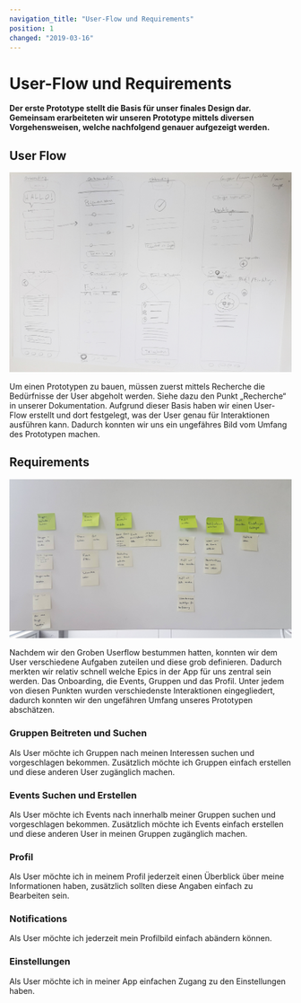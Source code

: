 ```yaml
---
navigation_title: "User-Flow und Requirements"
position: 1
changed: "2019-03-16"
---
```


# User-Flow und Requirements
**Der erste Prototype stellt die Basis für unser finales Design dar. Gemeinsam erarbeiteten wir unseren Prototype mittels diversen Vorgehensweisen, welche nachfolgend genauer aufgezeigt werden.**


## User Flow

![User Flow](_media/userflow.jpg)

Um einen Prototypen zu bauen, müssen zuerst mittels Recherche die Bedürfnisse der User abgeholt werden. Siehe dazu den Punkt „Recherche“ in unserer Dokumentation. Aufgrund dieser Basis haben wir einen User-Flow erstellt und dort festgelegt, was der User genau für Interaktionen ausführen kann. Dadurch konnten wir uns ein ungefähres Bild vom Umfang des Prototypen machen.

## Requirements

![Requirements](_media/requirements.jpg)

Nachdem wir den Groben Userflow bestummen hatten, konnten wir dem User verschiedene Aufgaben zuteilen und diese grob definieren. Dadurch merkten wir relativ schnell welche Epics in der App für uns zentral sein werden. Das Onboarding, die Events, Gruppen und das Profil. Unter jedem von diesen Punkten wurden verschiedenste Interaktionen eingegliedert, dadurch konnten wir den ungefähren Umfang unseres Prototypen abschätzen. 

### Gruppen Beitreten und Suchen
Als User möchte ich Gruppen nach meinen Interessen suchen und vorgeschlagen bekommen. Zusätzlich möchte ich Gruppen einfach erstellen und diese anderen User zugänglich machen. 

### Events Suchen und Erstellen
Als User möchte ich Events nach innerhalb meiner Gruppen suchen und vorgeschlagen bekommen. Zusätzlich möchte ich Events einfach erstellen und diese anderen User in meinen Gruppen zugänglich machen.


### Profil
Als User möchte ich in meinem Profil jederzeit einen Überblick über meine Informationen haben, zusätzlich sollten diese Angaben einfach zu Bearbeiten sein.

### Notifications
Als User möchte ich jederzeit mein Profilbild einfach abändern können.

### Einstellungen
Als User möchte ich in meiner App einfachen Zugang zu den Einstellungen haben. 